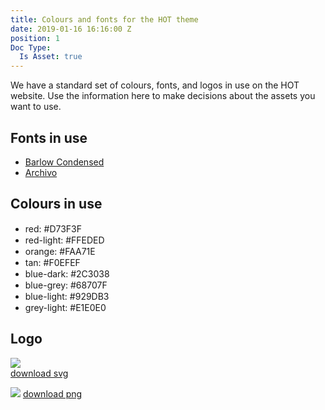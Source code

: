 ```yaml
---
title: Colours and fonts for the HOT theme
date: 2019-01-16 16:16:00 Z
position: 1
Doc Type:
  Is Asset: true
---
```


We have a standard set of colours, fonts, and logos in use on the HOT website.
Use the information here to make decisions about the assets you want to use.


## Fonts in use

* [Barlow Condensed](https://fonts.google.com/specimen/Barlow+Condensed)
* [Archivo](https://fonts.google.com/specimen/Archivo)

## Colours in use

* red: #D73F3F <img src="https://www.colorhexa.com/d73f3f.png" height="15px" width="15px">
* red-light: #FFEDED <img src="https://www.colorhexa.com/FFEDED.png" height="15px" width="15px">
* orange: #FAA71E <img src="https://www.colorhexa.com/FAA71E.png" height="15px" width="15px">
* tan: #F0EFEF <img src="https://www.colorhexa.com/F0EFEF.png" height="15px" width="15px">
* blue-dark: #2C3038 <img src="https://www.colorhexa.com/2C3038.png" height="15px" width="15px">
* blue-grey: #68707F <img src="https://www.colorhexa.com/68707F.png" height="15px" width="15px">
* blue-light: #929DB3 <img src="https://www.colorhexa.com/929DB3.png" height="15px" width="15px">
* grey-light: #E1E0E0 <img src="https://www.colorhexa.com/E1E0E0.png" height="15px" width="15px">

## Logo

![](https://www.hotosm.org/images/hot-logo.svg)  
[download svg](https://www.hotosm.org/images/hot-logo.svg)

![](https://api.monosnap.com/rpc/file/download?id=bz6in1M8zwLBVG6kyMIdzoJULMHq5F)
[download png](https://monosnap.com/file/bz6in1M8zwLBVG6kyMIdzoJULMHq5F)
